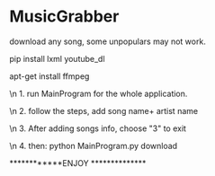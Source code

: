 # MusicGrabber
download any song, some unpopulars may not work.

pip install lxml youtube_dl

apt-get install ffmpeg


\n 1. run MainProgram for the whole application. 

\n 2. follow the steps, add song name+ artist name

\n 3. After adding songs info, choose "3" to exit 

\n 4. then: python MainProgram.py download 



************ENJOY **************
